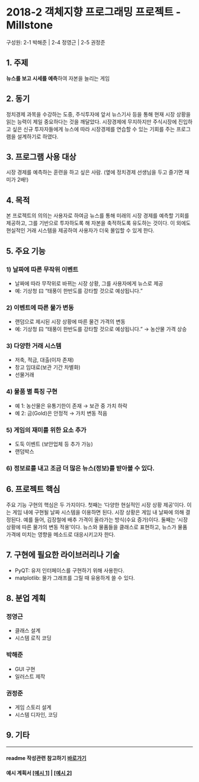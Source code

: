 # 2018-2 객체지향 프로그래밍 프로젝트 - **Millstone**
구성원: 2-1 박해준 | 2-4 정영근 | 2-5 권정준

## 1. 주제
**뉴스를 보고 시세를 예측**하여 자본을 늘리는 게임

## 2. 동기
정치경제 과목을 수강하는 도중, 주식투자에 앞서 뉴스기사 등을 통해 현재 시장 상황을 읽는 능력이 제일 중요하다는 것을 깨달았다. 시장경제에 무지하지만 주식시장에 진입하고 싶은 신규 투자자들에게 뉴스에 따라 시장경제를 연습할 수 있는 기회를 주는 프로그램을 설계하기로 하였다.

## 3. 프로그램 사용 대상
시장 경제를 예측하는 훈련을 하고 싶은 사람. (옆에 정치경제 선생님을 두고 즐기면 재미가 2배!)

## 4. 목적
본 프로젝트의 의의는 사용자로 하여금 뉴스를 통해 미래의 시장 경제를 예측할 기회를 제공하고, 그를 기반으로 투자하도록 해 자본을 축적하도록 유도하는 것이다. 이 외에도 현실적인 거래 시스템을 제공하여 사용자가 더욱 몰입할 수 있게 한다.

## 5. 주요 기능
### 1) 날짜에 따른 무작위 이벤트
 * 날짜에 따라 무작위로 바뀌는 시장 상황, 그를 사용자에게 뉴스로 제공  
 * 예: 기상청 曰 “태풍이 한반도를 강타할 것으로 예상됩니다.”

### 2) 이벤트에 따른 물가 변동
 * 랜덤으로 제시된 시장 상황에 따른 물건 가격의 변동  
 * 예: 기상청 曰 “태풍이 한반도를 강타할 것으로 예상됩니다.” → 농산물 가격 상승

### 3) 다양한 거래 시스템
 * 저축, 적금, 대출(이자 존재)
 * 창고 임대료(보관 기간 차별화)
 * 선물거래

### 4) 물품 별 특징 구현
 * 예 1: 농산물은 유통기한이 존재 → 보관 중 가치 하락
 * 예 2: 금(Gold)은 안정적 → 가치 변동 적음

### 5) 게임의 재미를 위한 요소 추가
 * 도둑 이벤트 (보안업체 등 추가 가능)
 * 랜덤박스

### 6) 정보료를 내고 조금 더 많은 뉴스(정보)를 받아볼 수 있다. 

## 6. 프로젝트 핵심
주요 기능 구현의 핵심은 두 가지이다. 첫째는 ‘다양한 현실적인 시장 상황 제공’이다. 이는 게임 내에 구현될 날짜 시스템을 이용하면 된다. 시장 상황은 게임 내 날짜에 의해 결정된다. 예를 들어, 김장철에 배추 가격이 올라가는 방식(수요 증가)이다. 둘째는 ‘시장 상황에 따른 물가의 변동 적용’이다. 뉴스와 물품들을 클래스로 표현하고, 뉴스가 물품 가격에 미치는 영향을 메소드로 대응시키고자 한다. 

## 7. 구현에 필요한 라이브러리나 기술
 * PyQT: 유저 인터페이스를 구현하기 위해 사용한다.  
 * matplotlib: 물가 그래프를 그릴 때 유용하게 쓸 수 있다. 

## 8. 분업 계획
### 정영근
 * 클래스 설계
 * 시스템 로직 코딩

### 박해준
 * GUI 구현
 * 일러스트 제작

### 권정준
 * 게임 스토리 설계
 * 시스템 디자인, 코딩

## 9. 기타

<hr>

#### readme 작성관련 참고하기 [바로가기](https://heropy.blog/2017/09/30/markdown/)

#### 예시 계획서 [[예시 1]](https://docs.google.com/document/d/1hcuGhTtmiTUxuBtr3O6ffrSMahKNhEj33woE02V-84U/edit?usp=sharing) | [[예시 2]](https://docs.google.com/document/d/1FmxTZvmrroOW4uZ34Xfyyk9ejrQNx6gtsB6k7zOvHYE/edit?usp=sharing)
